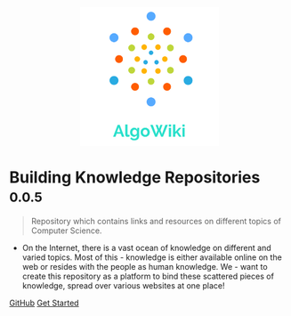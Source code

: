 <p align="center">
	<img src="AlgoWiki_logo.png" align="center" height="250px" width="250px" alt="AlgoWiki"/>
</p>

# Building Knowledge Repositories <small>0.0.5</small>

> Repository which contains links and resources on different topics of Computer Science.

- On the Internet, there is a vast ocean of knowledge on different and varied topics. Most of this - knowledge is either available online on the web or resides with the people as human knowledge. We - want to create this repository as a platform to bind these scattered pieces of knowledge, spread over various websites at one place!


[GitHub](https://github.com/vicky002/AlgoWiki/)
[Get Started](#navigation)